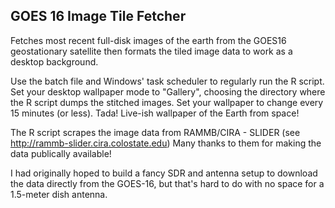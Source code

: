 GOES 16 Image Tile Fetcher
-----------------------------
Fetches most recent full-disk images of the earth from the GOES16 geostationary satellite then formats the tiled image data to work as a desktop background. 

Use the batch file and Windows' task scheduler to regularly run the R script. Set your desktop wallpaper mode to "Gallery",
choosing the directory where the R script dumps the stitched images. Set your wallpaper to change every 15 minutes (or less). Tada! Live-ish wallpaper of the Earth from space!

The R script scrapes the image data from RAMMB/CIRA - SLIDER (see http://rammb-slider.cira.colostate.edu) Many thanks to them for making the data publically available! 

I had originally hoped to build a fancy SDR and antenna setup to download the data directly from the GOES-16, but that's hard to do with no space for a 1.5-meter dish antenna. 

